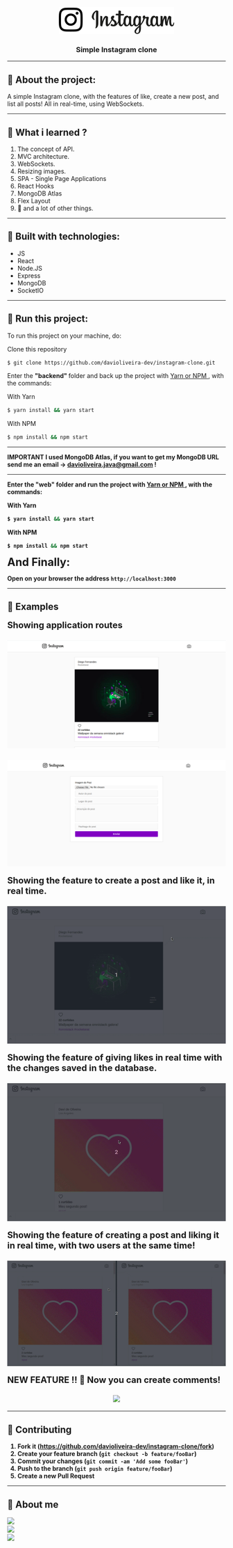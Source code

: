 <p align="center">
<img src="./web/src/assets/logo.svg">
</p>
<h3 align="center">Simple Instagram clone </h3>

---

## :notebook: About the project:

A simple Instagram clone, with the features of like, create a new post, and list all posts! All in real-time, using WebSockets.

---

## :book: What i learned ?
1. The concept of API.
2. MVC architecture.
3. WebSockets.
4. Resizing images.
5. SPA - Single Page Applications
6. React Hooks
7. MongoDB Atlas
8. Flex Layout
9. :muscle: and a lot of other things.

---

## :hammer: Built with technologies:

- JS
- React
- Node.JS
- Express
- MongoDB
- SocketIO

---

## :rocket: Run this project:

To run this project on your machine, do:

Clone this repository

```bash
$ git clone https://github.com/davioliveira-dev/instagram-clone.git
``` 

Enter the <strong> "backend" </strong> folder and back up the project with <a href="">Yarn or NPM </a> , with the commands:

With Yarn
```bash
$ yarn install && yarn start
```

With NPM
```bash
$ npm install && npm start
```
---

<b> IMPORTANT <b>
I used MongoDB Atlas, if you want to get my MongoDB URL send me an email -> davioliveira.java@gmail.com !

---

Enter the <strong> "web" </strong> folder and run the project with <a href=""> Yarn or NPM </a>, with the commands:

With Yarn
```bash
$ yarn install && yarn start
```

With NPM
```bash
$ npm install && npm start
```

<b style="font-size:25px;"> And Finally: </b>

Open on your browser the address <a>```http://localhost:3000```</a>

---

## :beginner: Examples

<b style="font-size:20px;">Showing application routes</b>
<h3 align="center">
  <img src="./media/example1.png">
</h3>
<h3 align="center">
  <img src="./media/example2.png">
</h3>

<b style="font-size:20px;">Showing the feature to create a post and like it, in real time.</b>
<h3 align="center">
  <img src="./media/example1.gif">
</h3>


<b style="font-size:20px;">Showing the feature of giving likes in real time with the changes saved in the database.</b>
<h3 align="center">
  <img src="./media/example2.gif">
</h3>

<b style="font-size:20px;">Showing the feature of creating a post and liking it in real time, with two users at the same time! </b>
<h3 align="center">
  <img src="./media/example3.gif" width="auto" height="auto">
</h3>

<b style="font-size:20px;"> NEW FEATURE !! :rocket: Now you can create comments!</b>
<h3 align="center">
  <img src="./media/comment.gif" width="auto" height="auto">
</h3>

---
## :blue_book: Contributing

1. Fork it (<https://github.com/davioliveira-dev/instagram-clone/fork>)
2. Create your feature branch (`git checkout -b feature/fooBar`)
3. Commit your changes (`git commit -am 'Add some fooBar'`)
4. Push to the branch (`git push origin feature/fooBar`)
5. Create a new Pull Request

---

## :blue_heart: About me
<a alt="Davi Oliveira - NPM" href="https://www.npmjs.com/~davioliveira-dev">
  <img src="https://img.shields.io/badge/NPM-davioliveira_dev-blue?logo=npm">
</a>
<br>
<a alt="Davi Oliveira - LinkedIn" href="https://www.linkedin.com/in/davioliveira-dev">
    <img src="https://img.shields.io/badge/LinkedIn-Davi Oliveira-blue?logo=linkedin"/>
</a>
<br>
<a alt="Davi Oliveira - Twitter" href="https://www.twitter.com/davioliveiradev">
    <img src="https://img.shields.io/badge/Twitter-davioliveiradev-blue?logo=twitter"/>
</a>
